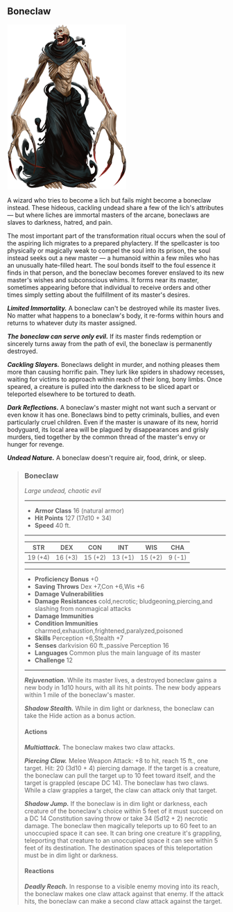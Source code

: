## Boneclaw
![Boneclaw](Boneclaw.png)

A wizard who tries to become a lich but fails might become a boneclaw instead. These hideous, cackling undead share a few of the lich's attributes — but where liches are immortal masters of the arcane, boneclaws are slaves to darkness, hatred, and pain.

The most important part of the transformation ritual occurs when the soul of the aspiring lich migrates to a prepared phylactery. If the spellcaster is too physically or magically weak to compel the soul into its prison, the soul instead seeks out a new master — a humanoid within a few miles who has an unusually hate-filled heart. The soul bonds itself to the foul essence it finds in that person, and the boneclaw becomes forever enslaved to its new master's wishes and subconscious whims. It forms near its master, sometimes appearing before that individual to receive orders and other times simply setting about the fulfillment of its master's desires.

***Limited Immortality.*** A boneclaw can't be destroyed while its master lives. No matter what happens to a boneclaw's body, it re-forms within hours and returns to whatever duty its master assigned.

***The boneclaw can serve only evil.*** If its master finds redemption or sincerely turns away from the path of evil, the boneclaw is permanently destroyed.

***Cackling Slayers.*** Boneclaws delight in murder, and nothing pleases them more than causing horrific pain. They lurk like spiders in shadowy recesses, waiting for victims to approach within reach of their long, bony limbs. Once speared, a creature is pulled into the darkness to be sliced apart or teleported elsewhere to be tortured to death.

***Dark Reflections.*** A boneclaw's master might not want such a servant or even know it has one. Boneclaws bind to petty criminals, bullies, and even particularly cruel children. Even if the master is unaware of its new, horrid bodyguard, its local area will be plagued by disappearances and grisly murders, tied together by the common thread of the master's envy or hunger for revenge.

***Undead Nature.*** A boneclaw doesn't require air, food, drink, or sleep.

>### Boneclaw
>*Large undead, chaotic evil*
>___
>- **Armor Class** 16 (natural armor)
>- **Hit Points** 127 (17d10 + 34)
>- **Speed** 40 ft.
>___
>|**STR**|**DEX**|**CON**|**INT**|**WIS**|**CHA**|
>|:---:|:---:|:---:|:---:|:---:|:---:|
>|19 (+4)|16 (+3)|15 (+2)|13 (+1)|15 (+2)|9 (-1)|
>
>___
>- **Proficiency Bonus** +0
>- **Saving Throws** Dex +7,Con +6,Wis +6
>- **Damage Vulnerabilities** 
>- **Damage Resistances** cold,necrotic; bludgeoning,piercing,and slashing from nonmagical attacks
>- **Damage Immunities** 
>- **Condition Immunities** charmed,exhaustion,frightened,paralyzed,poisoned
>- **Skills** Perception +6,Stealth +7
>- **Senses** darkvision 60 ft.,passive Perception 16
>- **Languages** Common plus the main language of its master
>- **Challenge** 12
>___
>***Rejuvenation.*** While its master lives, a destroyed boneclaw gains a new body in 1d10 hours, with all its hit points. The new body appears within 1 mile of the boneclaw's master.
>
>***Shadow Stealth.*** While in dim light or darkness, the boneclaw can take the Hide action as a bonus action.
>
>#### Actions
>***Multiattack.*** The boneclaw makes two claw attacks.
>
>***Piercing Claw.*** Melee Weapon Attack: +8 to hit, reach 15 ft., one target. Hit: 20 (3d10 + 4) piercing damage. If the target is a creature, the boneclaw can pull the target up to 10 feet toward itself, and the target is grappled (escape DC 14). The boneclaw has two claws. While a claw grapples a target, the claw can attack only that target.
>
>***Shadow Jump.*** If the boneclaw is in dim light or darkness, each creature of the boneclaw's choice within 5 feet of it must succeed on a DC 14 Constitution saving throw or take 34 (5d12 + 2) necrotic damage. The boneclaw then magically teleports up to 60 feet to an unoccupied space it can see. It can bring one creature it's grappling, teleporting that creature to an unoccupied space it can see within 5 feet of its destination. The destination spaces of this teleportation must be in dim light or darkness.
>
>#### Reactions
>
>***Deadly Reach.*** In response to a visible enemy moving into its reach, the boneclaw makes one claw attack against that enemy. If the attack hits, the boneclaw can make a second claw attack against the target.
>
